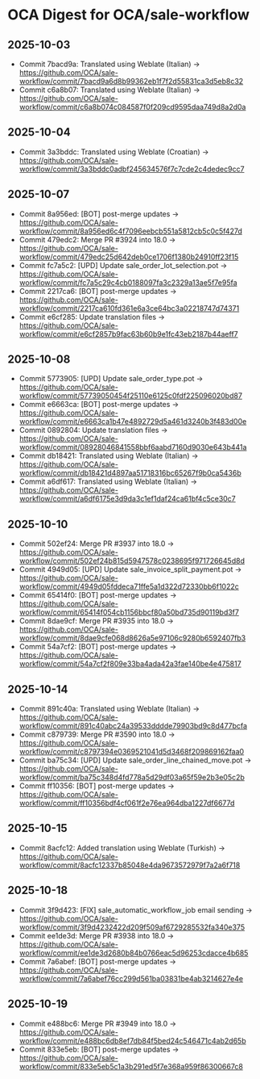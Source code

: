 # OCA Digest for OCA/sale-workflow

## 2025-10-03

- Commit 7bacd9a: Translated using Weblate (Italian) → https://github.com/OCA/sale-workflow/commit/7bacd9a6d8b99362eb1f7f2d55831ca3d5eb8c32
- Commit c6a8b07: Translated using Weblate (Italian) → https://github.com/OCA/sale-workflow/commit/c6a8b074c084587f0f209cd9595daa749d8a2d0a

## 2025-10-04

- Commit 3a3bddc: Translated using Weblate (Croatian) → https://github.com/OCA/sale-workflow/commit/3a3bddc0adbf245634576f7c7cde2c4dedec9cc7

## 2025-10-07

- Commit 8a956ed: [BOT] post-merge updates → https://github.com/OCA/sale-workflow/commit/8a956ed6c4f7096eebcb551a5812cb5c0c5f427d
- Commit 479edc2: Merge PR #3924 into 18.0 → https://github.com/OCA/sale-workflow/commit/479edc25d642deb0ce1706f1380b24910ff23f15
- Commit fc7a5c2: [UPD] Update sale_order_lot_selection.pot → https://github.com/OCA/sale-workflow/commit/fc7a5c29c4cb0188097fa3c2329a13ae5f7e95fa
- Commit 2217ca6: [BOT] post-merge updates → https://github.com/OCA/sale-workflow/commit/2217ca610fd361e6a3ce64bc3a02218747d74371
- Commit e6cf285: Update translation files → https://github.com/OCA/sale-workflow/commit/e6cf2857b9fac63b60b9e1fc43eb2187b44aeff7

## 2025-10-08

- Commit 5773905: [UPD] Update sale_order_type.pot → https://github.com/OCA/sale-workflow/commit/57739050454f25110e6125c0fdf225096020bd87
- Commit e6663ca: [BOT] post-merge updates → https://github.com/OCA/sale-workflow/commit/e6663ca1b47e4892729d5a461d3240b3f483d00e
- Commit 0892804: Update translation files → https://github.com/OCA/sale-workflow/commit/08928046841558bbf6aabd7160d9030e643b441a
- Commit db18421: Translated using Weblate (Italian) → https://github.com/OCA/sale-workflow/commit/db18421d4897aa51718316bc65267f9b0ca5436b
- Commit a6df617: Translated using Weblate (Italian) → https://github.com/OCA/sale-workflow/commit/a6df6175e3d9da3c1ef1daf24ca61bf4c5ce30c7

## 2025-10-10

- Commit 502ef24: Merge PR #3937 into 18.0 → https://github.com/OCA/sale-workflow/commit/502ef24b815d5947578c0238695f971726645d8d
- Commit 4949d05: [UPD] Update sale_invoice_split_payment.pot → https://github.com/OCA/sale-workflow/commit/4949d05fddeca71ffe5a1d322d72330bb6f1022c
- Commit 65414f0: [BOT] post-merge updates → https://github.com/OCA/sale-workflow/commit/65414f054cb1156bbcf80a50bd735d90119bd3f7
- Commit 8dae9cf: Merge PR #3935 into 18.0 → https://github.com/OCA/sale-workflow/commit/8dae9cfe068d8626a5e97106c9280b6592407fb3
- Commit 54a7cf2: [BOT] post-merge updates → https://github.com/OCA/sale-workflow/commit/54a7cf2f809e33ba4ada42a3fae140be4e475817

## 2025-10-14

- Commit 891c40a: Translated using Weblate (Italian) → https://github.com/OCA/sale-workflow/commit/891c40abc24a39533dddde79903bd9c8d477bcfa
- Commit c879739: Merge PR #3590 into 18.0 → https://github.com/OCA/sale-workflow/commit/c8797394e0369521041d5d3468f209869162faa0
- Commit ba75c34: [UPD] Update sale_order_line_chained_move.pot → https://github.com/OCA/sale-workflow/commit/ba75c348d4fd778a5d29df03a65f59e2b3e05c2b
- Commit ff10356: [BOT] post-merge updates → https://github.com/OCA/sale-workflow/commit/ff10356bdf4cf061f2e76ea964dba1227df6677d

## 2025-10-15

- Commit 8acfc12: Added translation using Weblate (Turkish) → https://github.com/OCA/sale-workflow/commit/8acfc12337b85048e4da9673572979f7a2a6f718

## 2025-10-18

- Commit 3f9d423: [FIX] sale_automatic_workflow_job email sending → https://github.com/OCA/sale-workflow/commit/3f9d4232422d209f509af6729285532fa340e375
- Commit ee1de3d: Merge PR #3938 into 18.0 → https://github.com/OCA/sale-workflow/commit/ee1de3d2680b84b0766eac5d96253cdacce4b685
- Commit 7a6abef: [BOT] post-merge updates → https://github.com/OCA/sale-workflow/commit/7a6abef76cc299d561ba03831be4ab3214627e4e

## 2025-10-19

- Commit e488bc6: Merge PR #3949 into 18.0 → https://github.com/OCA/sale-workflow/commit/e488bc6db8ef7db84f5bed24c546471c4ab2d65b
- Commit 833e5eb: [BOT] post-merge updates → https://github.com/OCA/sale-workflow/commit/833e5eb5c1a3b291ed5f7e368a959f86300667c8

